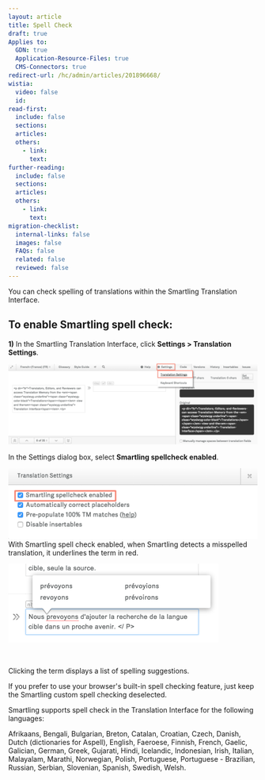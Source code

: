 ```yaml
---
layout: article
title: Spell Check
draft: true
Applies to:
  GDN: true
  Application-Resource-Files: true
  CMS-Connectors: true
redirect-url: /hc/admin/articles/201896668/
wistia:
  video: false
  id:
read-first:
  include: false
  sections:
  articles:
  others:
    - link:
      text:
further-reading:
  include: false
  sections:
  articles:
  others:
    - link:
      text:
migration-checklist:
  internal-links: false
  images: false
  FAQs: false
  related: false
  reviewed: false
---
```



You can check spelling of translations within the Smartling Translation Interface.

## To enable Smartling spell check:

**1)** In the Smartling Translation Interface, click **Settings &gt; Translation Settings**.

![](/uploads/versions/smartling___translations_management---x----1201-390x---.png)

In the Settings dialog box, select **Smartling spellcheck enabled**.

![](/uploads/versions/smartling___translations_management-1---x----538-151x---.png)With Smartling spell check enabled, when Smartling detects a misspelled translation, it underlines the term in red.

![](/uploads/versions/smartling___translations_management-2---x----425-159x---.png)

![]()

Clicking the term displays a list of spelling suggestions.

If you prefer to use your browser's built-in spell checking feature, just keep the Smartling custom spell checking deselected.

Smartling supports spell check in the Translation Interface for the following languages:

Afrikaans, Bengali, Bulgarian, Breton, Catalan, Croatian, Czech, Danish, Dutch (dictionaries for Aspell), English, Faeroese, Finnish, French, Gaelic, Galician, German, Greek, Gujarati,  Hindi, Icelandic, Indonesian, Irish, Italian, Malayalam, Marathi, Norwegian, Polish, Portuguese, Portuguese - Brazilian, Russian, Serbian, Slovenian, Spanish, Swedish, Welsh.








